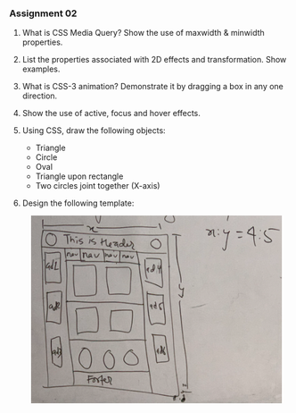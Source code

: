 ### Assignment 02

1. What is CSS Media Query? Show the use of maxwidth & minwidth properties.

2. List the properties associated with 2D effects and transformation. Show examples.

3. What is CSS-3 animation? Demonstrate it by dragging a box in any one direction.

4. Show the use of active, focus and hover effects.

5. Using CSS, draw the following objects:
    - Triangle 
    - Circle
    - Oval 
    - Triangle upon rectangle
    - Two circles joint together (X-axis)

6. Design the following template:
    <div align="center">
        <img src="./Classworks_folder/images/assignment_Qn06.png" width="450px">
    </div>


